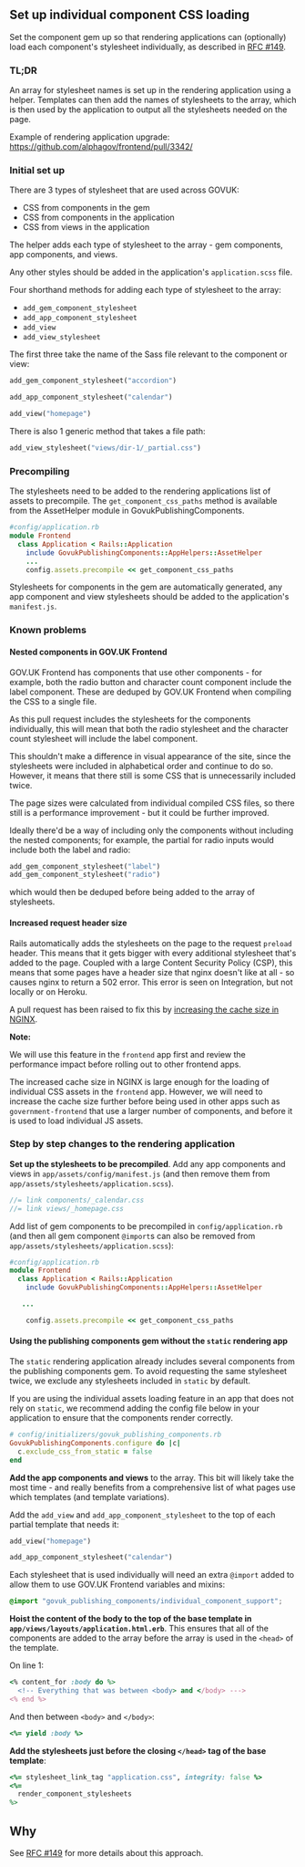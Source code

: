 ## Set up individual component CSS loading

Set the component gem up so that rendering applications can (optionally) load each component's stylesheet individually, as described in [RFC #149](https://github.com/alphagov/govuk-rfcs/pull/152).

### TL;DR

An array for stylesheet names is set up in the rendering application using a helper. Templates can then add the names of stylesheets to the array, which is then used by the application to output all the stylesheets needed on the page.

Example of rendering application upgrade: https://github.com/alphagov/frontend/pull/3342/

### Initial set up

There are 3 types of stylesheet that are used across GOVUK:

- CSS from components in the gem
- CSS from components in the application
- CSS from views in the application

The helper adds each type of stylesheet to the array - gem components, app components, and views.

Any other styles should be added in the application's `application.scss` file.

Four shorthand methods for adding each type of stylesheet to the array:

- `add_gem_component_stylesheet`
- `add_app_component_stylesheet`
- `add_view`
- `add_view_stylesheet`

The first three take the name of the Sass file relevant to the component or view:

```ruby
add_gem_component_stylesheet("accordion")
```

```ruby
add_app_component_stylesheet("calendar")
```

```ruby
add_view("homepage")
```

There is also 1 generic method that takes a file path:

```ruby
add_view_stylesheet("views/dir-1/_partial.css")
```

### Precompiling

The stylesheets need to be added to the rendering applications list of assets to precompile. The `get_component_css_paths` method is available from the AssetHelper module in GovukPublishingComponents.

```ruby
#config/application.rb
module Frontend
  class Application < Rails::Application
    include GovukPublishingComponents::AppHelpers::AssetHelper
    ...
    config.assets.precompile << get_component_css_paths
```

Stylesheets for components in the gem are automatically generated, any app component and view stylesheets should be added to the application's `manifest.js`.

### Known problems

#### Nested components in GOV.UK Frontend

GOV.UK Frontend has components that use other components - for example, both the radio button and character count component include the label component. These are deduped by GOV.UK Frontend when compiling the CSS to a single file.

As this pull request includes the stylesheets for the components individually, this will mean that both the radio stylesheet and the character count stylesheet will include the label component.

This shouldn't make a difference in visual appearance of the site, since the stylesheets were included in alphabetical order and continue to do so. However, it means that there still is some CSS that is unnecessarily included twice.

The page sizes were calculated from individual compiled CSS files, so there still is a performance improvement - but it could be further improved.

Ideally there'd be a way of including only the components without including the nested components; for example, the partial for radio inputs would include both the label and radio:

```ruby
add_gem_component_stylesheet("label")
add_gem_component_stylesheet("radio")
```

which would then be deduped before being added to the array of stylesheets.

#### Increased request header size

Rails automatically adds the stylesheets on the page to the request `preload` header. This means that it gets bigger with every additional stylesheet that's added to the page. Coupled with a large Content Security Policy (CSP), this means that some pages have a header size that nginx doesn't like at all - so causes nginx to return a 502 error. This error is seen on Integration, but not locally or on Heroku.

A pull request has been raised to fix this by [increasing the cache size in NGINX](https://github.com/alphagov/govuk-puppet/pull/11846).

**Note:**

We will use this feature in the `frontend` app first and review the performance impact before rolling out to other frontend apps.

The increased cache size in NGINX is large enough for the loading of individual CSS assets in the `frontend` app. However, we will need to increase the cache size further before being used in other apps such as `government-frontend` that use a larger number of components, and before it is used to load individual JS assets.

### Step by step changes to the rendering application

**Set up the stylesheets to be precompiled**. Add any app components and views in `app/assets/config/manifest.js` (and then remove them from `app/assets/stylesheets/application.scss`).

```js
//= link components/_calendar.css
//= link views/_homepage.css
```

Add list of gem components to be precompiled in `config/application.rb` (and then all gem component `@import`s can also be removed from `app/assets/stylesheets/application.scss`):

```ruby
#config/application.rb
module Frontend
  class Application < Rails::Application
    include GovukPublishingComponents::AppHelpers::AssetHelper

   ...

    config.assets.precompile << get_component_css_paths
```

#### Using the publishing components gem without the `static` rendering app

The `static` rendering application already includes several components from the publishing components gem. To avoid requesting the same stylesheet twice, we exclude any stylesheets included in `static` by default.

If you are using the individual assets loading feature in an app that does not rely on `static`, we recommend adding the config file below in your application to ensure that the components render correctly.

```rb
# config/initializers/govuk_publishing_components.rb
GovukPublishingComponents.configure do |c|
  c.exclude_css_from_static = false
end
```

**Add the app components and views** to the array. This bit will likely take the most time - and really benefits from a comprehensive list of what pages use which templates (and template variations).

Add the `add_view` and `add_app_component_stylesheet` to the top of each partial template that needs it:

```rb
add_view("homepage")
```

```rb
add_app_component_stylesheet("calendar")
```

Each stylesheet that is used individually will need an extra `@import` added to allow them to use GOV.UK Frontend variables and mixins:

```scss
@import "govuk_publishing_components/individual_component_support";
```

**Hoist the content of the body to the top of the base template in `app/views/layouts/application.html.erb`**. This ensures that all of the components are added to the array before the array is used in the `<head>` of the template.

On line 1:

```rb
<% content_for :body do %>
  <!-- Everything that was between <body> and </body> --->
<% end %>
```

And then between `<body>` and `</body>`:

```rb
<%= yield :body %>
```

**Add the stylesheets just before the closing `</head>` tag of the base template**:

```rb
<%= stylesheet_link_tag "application.css", integrity: false %>
<%=
  render_component_stylesheets
%>
```

## Why

See [RFC #149](https://github.com/alphagov/govuk-rfcs/pull/152) for more details about this approach.
